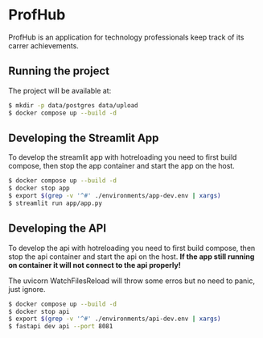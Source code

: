 # ProfHub

ProfHub is an application for technology professionals keep track of its carrer achievements.

## Running the project

The project will be available at:

```bash
$ mkdir -p data/postgres data/upload
$ docker compose up --build -d
```

## Developing the Streamlit App

To develop the streamlit app with hotreloading you need to first build compose, then stop the app container and start the app on the host.

```bash
$ docker compose up --build -d
$ docker stop app
$ export $(grep -v '^#' ./environments/app-dev.env | xargs)
$ streamlit run app/app.py
```

## Developing the API

To develop the api with hotreloading you need to first build compose, then stop the api container and start the api on the host.
**If the app still running on container it will not connect to the api properly!**

The uvicorn WatchFilesReload will throw some erros but no need to panic, just ignore.

```bash
$ docker compose up --build -d
$ docker stop api
$ export $(grep -v '^#' ./environments/api-dev.env | xargs)
$ fastapi dev api --port 8081
```
